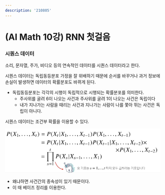 ```yaml
---
description: '210805'
---
```


# \(AI Math 10강\) RNN 첫걸음

### 시퀀스 데이터

소리, 문자열, 주가, 비디오 등의 연속적인 데이터를 시퀀스 데이터라고 한다.

시퀀스 데이터는 독립동등분포 가정을 잘 위배하기 때문에 순서를 바꾸거나 과거 정보에 손실이 발생하면 데이터의 확률분포도 바뀌게 된다.

* 독립동등분포는 각각의 시행이 독립적으로 시행되는 확률분포를 의미한다.
  * 주사위를 굴려 6이 나오는 사건과 주사위를 굴려 1이 나오는 사건은 독립이다
  * 내가 지나가는 사람을 때리는 사건과 지나가는 사람이 나를 쫓아 뛰는 사건은 독립이 아니다.



시퀀스 데이터는 조건부 확률을 이용할 수 있다.

![](../../../../.gitbook/assets/image%20%28756%29.png)

* 왜냐하면 사건간의 종속성이 있기 때문이다.
* 이 때 베이즈 정리를 이용한다.









